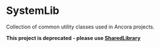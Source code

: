 # SystemLib #

Collection of common utility classes used in Ancora projects.


**This project is deprecated - please use [SharedLibrary](http://code.google.com/p/ancora-sharedlibrary/)**